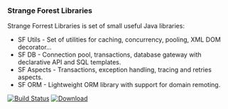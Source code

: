 ### Strange Forest Libraries

Strange Forrest Libraries is set of small useful Java libraries:
* SF Utils - Set of utilities for caching, concurrency, pooling, XML DOM decorator...
* SF DB - Connection pool, transactions, database gateway with declarative API and SQL templates.
* SF Aspects - Transactions, exception handling, tracing and retries aspects.
* SF ORM - Lightweight ORM library with support for domain remoting.

[![Build Status](https://travis-ci.org/mcekovic/sf-libs.svg?branch=master)](https://travis-ci.org/mcekovic/sf-libs)
[ ![Download](https://api.bintray.com/packages/mcekovic/artifacts/sf-libs/images/download.svg) ](https://bintray.com/mcekovic/artifacts/sf-libs/_latestVersion)